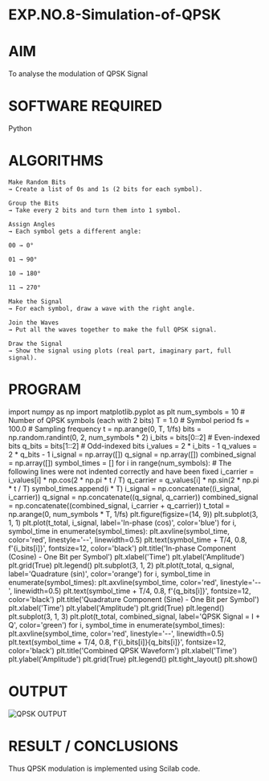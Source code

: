 # EXP.NO.8-Simulation-of-QPSK

# AIM
To analyse the modulation of QPSK Signal

# SOFTWARE REQUIRED

Python

# ALGORITHMS
```
Make Random Bits
→ Create a list of 0s and 1s (2 bits for each symbol).

Group the Bits
→ Take every 2 bits and turn them into 1 symbol.

Assign Angles
→ Each symbol gets a different angle:

00 → 0°

01 → 90°

10 → 180°

11 → 270°

Make the Signal
→ For each symbol, draw a wave with the right angle.

Join the Waves
→ Put all the waves together to make the full QPSK signal.

Draw the Signal
→ Show the signal using plots (real part, imaginary part, full signal).

```

# PROGRAM
import numpy as np
import matplotlib.pyplot as plt
num_symbols = 10 # Number of QPSK symbols (each with 2 bits)
T = 1.0 # Symbol period
fs = 100.0 # Sampling frequency
t = np.arange(0, T, 1/fs)
bits = np.random.randint(0, 2, num_symbols * 2)
i_bits = bits[0::2] # Even-indexed bits
q_bits = bits[1::2] # Odd-indexed bits
i_values = 2 * i_bits - 1
q_values = 2 * q_bits - 1
i_signal = np.array([])
q_signal = np.array([])
combined_signal = np.array([])
symbol_times = []
for i in range(num_symbols):
    # The following lines were not indented correctly and have been fixed
    i_carrier = i_values[i] * np.cos(2 * np.pi * t / T)
    q_carrier = q_values[i] * np.sin(2 * np.pi * t / T)
    symbol_times.append(i * T)
    i_signal = np.concatenate((i_signal, i_carrier))
    q_signal = np.concatenate((q_signal, q_carrier))
    combined_signal = np.concatenate((combined_signal, i_carrier + q_carrier))
t_total = np.arange(0, num_symbols * T, 1/fs)
plt.figure(figsize=(14, 9))
plt.subplot(3, 1, 1)
plt.plot(t_total, i_signal, label='In-phase (cos)', color='blue')
for i, symbol_time in enumerate(symbol_times):
    plt.axvline(symbol_time, color='red', linestyle='--', linewidth=0.5)
    plt.text(symbol_time + T/4, 0.8, f'{i_bits[i]}', fontsize=12, color='black')
plt.title('In-phase Component (Cosine) - One Bit per Symbol')
plt.xlabel('Time')
plt.ylabel('Amplitude')
plt.grid(True)
plt.legend()
plt.subplot(3, 1, 2)
plt.plot(t_total, q_signal, label='Quadrature (sin)', color='orange')
for i, symbol_time in enumerate(symbol_times):
    plt.axvline(symbol_time, color='red', linestyle='--', linewidth=0.5)
    plt.text(symbol_time + T/4, 0.8, f'{q_bits[i]}', fontsize=12, color='black')
plt.title('Quadrature Component (Sine) - One Bit per Symbol')
plt.xlabel('Time')
plt.ylabel('Amplitude')
plt.grid(True)
plt.legend()
plt.subplot(3, 1, 3)
plt.plot(t_total, combined_signal, label='QPSK Signal = I + Q', color='green')
for i, symbol_time in enumerate(symbol_times):
    plt.axvline(symbol_time, color='red', linestyle='--', linewidth=0.5)
    plt.text(symbol_time + T/4, 0.8, f'{i_bits[i]}{q_bits[i]}', fontsize=12, color='black')
plt.title('Combined QPSK Waveform')
plt.xlabel('Time')
plt.ylabel('Amplitude')
plt.grid(True)
plt.legend()
plt.tight_layout()
plt.show()


# OUTPUT
![QPSK OUTPUT](https://github.com/user-attachments/assets/f579cdd8-1853-4667-8645-7874657e2096)


 
# RESULT / CONCLUSIONS

Thus QPSK modulation is implemented using Scilab code.
